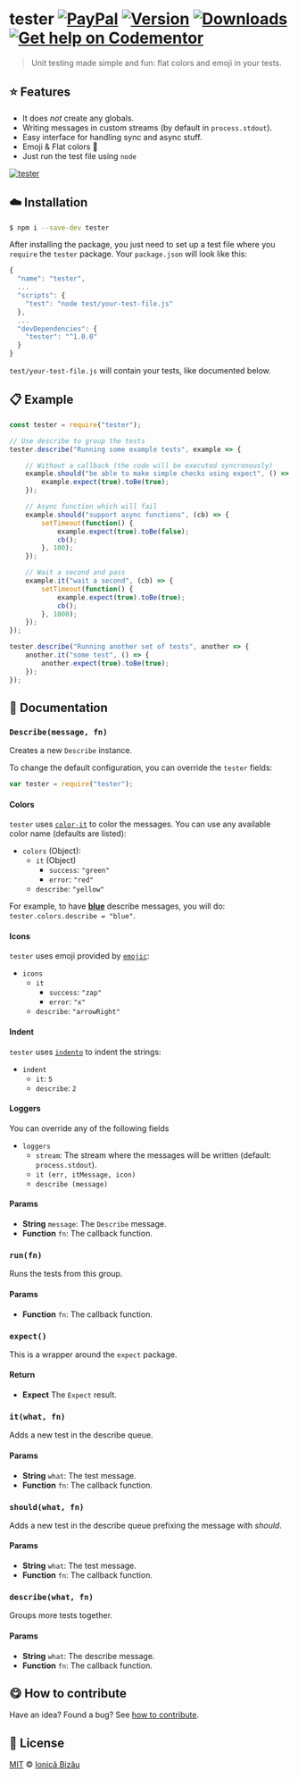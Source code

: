 
# tester [![PayPal](https://img.shields.io/badge/%24-paypal-f39c12.svg)][paypal-donations] [![Version](https://img.shields.io/npm/v/tester.svg)](https://www.npmjs.com/package/tester) [![Downloads](https://img.shields.io/npm/dt/tester.svg)](https://www.npmjs.com/package/tester) [![Get help on Codementor](https://cdn.codementor.io/badges/get_help_github.svg)](https://www.codementor.io/johnnyb?utm_source=github&utm_medium=button&utm_term=johnnyb&utm_campaign=github)

> Unit testing made simple and fun: flat colors and emoji in your tests.

## :star: Features

 - It does *not* create any globals.
 - Writing messages in custom streams (by default in `process.stdout`).
 - Easy interface for handling sync and async stuff.
 - Emoji & Flat colors :art:
 - Just run the test file using `node`


[![tester](http://i.imgur.com/WzLYt7t.png)](#)

## :cloud: Installation

```sh
$ npm i --save-dev tester
```



After installing the package, you just need to set up a test file where you `require` the `tester` package. Your `package.json` will look like this:

```js
{
  "name": "tester",
  ...
  "scripts": {
    "test": "node test/your-test-file.js"
  },
  ...
  "devDependencies": {
    "tester": "^1.0.0"
  }
}
```

`test/your-test-file.js` will contain your tests, like documented below.


## :clipboard: Example



```js
const tester = require("tester");

// Use describe to group the tests
tester.describe("Running some example tests", example => {

    // Without a callback (the code will be executed syncronously)
    example.should("be able to make simple checks using expect", () => {
        example.expect(true).toBe(true);
    });

    // Async function which will fail
    example.should("support async functions", (cb) => {
        setTimeout(function() {
            example.expect(true).toBe(false);
            cb();
        }, 100);
    });

    // Wait a second and pass
    example.it("wait a second", (cb) => {
        setTimeout(function() {
            example.expect(true).toBe(true);
            cb();
        }, 1000);
    });
});

tester.describe("Running another set of tests", another => {
    another.it("some test", () => {
        another.expect(true).toBe(true);
    });
});
```

## :memo: Documentation


### `Describe(message, fn)`
Creates a new `Describe` instance.

To change the default configuration, you can override the `tester` fields:

```js
var tester = require("tester");
```

#### Colors

`tester` uses [`color-it`](https://github.com/IonicaBizau/node-color-it)
to color the messages. You can use any available color name (defaults are listed):

 - `colors` (Object):
   - `it` (Object)
     - `success`: `"green"`
     - `error`: `"red"`
   - `describe`: `"yellow"`

For example, to have [**blue**](#) describe messages, you will do: `tester.colors.describe = "blue"`.

#### Icons

`tester` uses emoji provided by [`emojic`](https://github.com/IonicaBizau/emojic):

  - `icons`
    - `it`
      - `success`: `"zap"`
      - `error`: `"x"`
    - `describe`: `"arrowRight"`

#### Indent

`tester` uses [`indento`](https://github.com/IonicaBizau/indento) to indent the strings:

 - `indent`
   - `it`: `5`
   - `describe`: `2`

#### Loggers

You can override any of the following fields

 - `loggers`
   - `stream`: The stream where the messages will be written (default: `process.stdout`).
   - `it (err, itMessage, icon)`
   - `describe (message)`

#### Params
- **String** `message`: The `Describe` message.
- **Function** `fn`: The callback function.

### `run(fn)`
Runs the tests from this group.

#### Params
- **Function** `fn`: The callback function.

### `expect()`
This is a wrapper around the `expect` package.

#### Return
- **Expect** The `Expect` result.

### `it(what, fn)`
Adds a new test in the describe queue.

#### Params
- **String** `what`: The test message.
- **Function** `fn`: The callback function.

### `should(what, fn)`
Adds a new test in the describe queue prefixing the message with *should*.

#### Params
- **String** `what`: The test message.
- **Function** `fn`: The callback function.

### `describe(what, fn)`
Groups more tests together.

#### Params
- **String** `what`: The describe message.
- **Function** `fn`: The callback function.



## :yum: How to contribute
Have an idea? Found a bug? See [how to contribute][contributing].


## :scroll: License

[MIT][license] © [Ionică Bizău][website]

[paypal-donations]: https://www.paypal.com/cgi-bin/webscr?cmd=_s-xclick&hosted_button_id=RVXDDLKKLQRJW
[donate-now]: http://i.imgur.com/6cMbHOC.png

[license]: http://showalicense.com/?fullname=Ionic%C4%83%20Biz%C4%83u%20%3Cbizauionica%40gmail.com%3E%20(http%3A%2F%2Fionicabizau.net)&year=2015#license-mit
[website]: http://ionicabizau.net
[contributing]: /CONTRIBUTING.md
[docs]: /DOCUMENTATION.md
